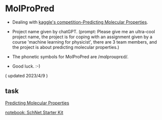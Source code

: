 # MolProPred
* Dealing with [kaggle's competition-Predicting Molecular Properties](https://www.kaggle.com/competitions/champs-scalar-coupling/overview).

* Project name given by chatGPT. (prompt: Please give me an ultra-cool project name, the project is for coping with an assignment given by a course 'machine learning for physicist', there are 3 team members, and the project is about predicting molecular properties.)

* The phonetic symbols for MolProPred are /mɑlproʊprɛd/.

* Good luck. :-)

( updated 2023/4/9 )
## task

[Predicting Molecular Properties](https://www.kaggle.com/competitions/champs-scalar-coupling)

[notebook: SchNet Starter Kit](https://www.kaggle.com/code/toshik/schnet-starter-kit/notebook)


